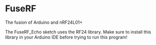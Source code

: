 # FuseRF
The fusion of Arduino and nRF24L01+

The FuseRF_Echo sketch uses the RF24 library. Make sure to install this library in your Arduino IDE before trying to run this program!
